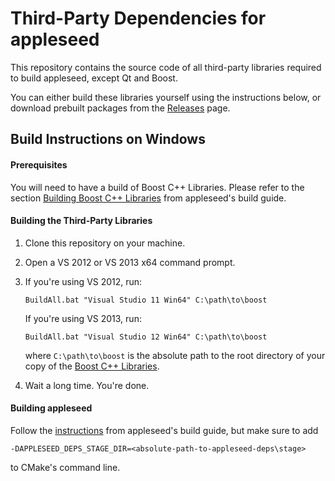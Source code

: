 Third-Party Dependencies for appleseed
======================================

This repository contains the source code of all third-party libraries required to build appleseed, except Qt and Boost.

You can either build these libraries yourself using the instructions below, or download prebuilt packages from the [Releases](https://github.com/appleseedhq/appleseed-deps/releases) page.

## Build Instructions on Windows

#### Prerequisites

You will need to have a build of Boost C++ Libraries. Please refer to the section [Building Boost C++ Libraries](https://github.com/appleseedhq/appleseed/wiki/Building-appleseed-on-Windows#building-boost-c-libraries-1470-or-later) from appleseed's build guide.

#### Building the Third-Party Libraries

1. Clone this repository on your machine.
2. Open a VS 2012 or VS 2013 x64 command prompt.
3. If you're using VS 2012, run:
   ~~~
   BuildAll.bat "Visual Studio 11 Win64" C:\path\to\boost
   ~~~
   If you're using VS 2013, run:
   ~~~
   BuildAll.bat "Visual Studio 12 Win64" C:\path\to\boost
   ~~~
   where `C:\path\to\boost` is the absolute path to the root directory of your copy of the [Boost C++ Libraries](http://www.boost.org/).
   
4. Wait a long time. You're done.

#### Building appleseed

Follow the [instructions](https://github.com/appleseedhq/appleseed/wiki/Building-appleseed-on-Windows#building-appleseed) from appleseed's build guide, but make sure to add
```
-DAPPLESEED_DEPS_STAGE_DIR=<absolute-path-to-appleseed-deps\stage>
```
to CMake's command line.
